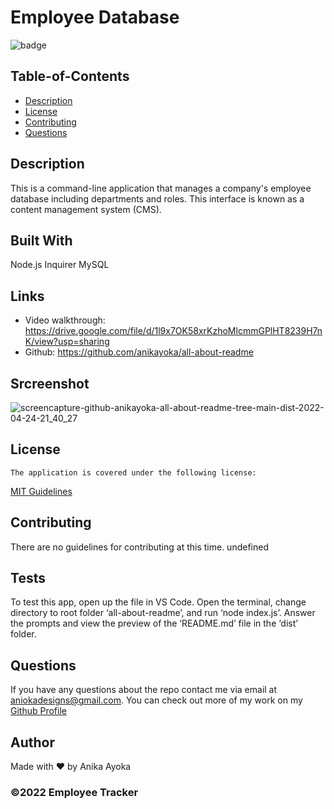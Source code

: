 # Employee Database


  ![badge](https://img.shields.io/badge/license-MIT-blue)
    

  ## Table-of-Contents

  * [Description](#description)
  * [License](#license)
  * [Contributing](#contributing)
  * [Questions](#questions)
  
  ## Description
  This is a command-line application that manages a company's employee database including departments and roles. This interface is known as a content management system (CMS).

  ## Built With

  Node.js
  Inquirer 
  MySQL

  ## Links

  * Video walkthrough: https://drive.google.com/file/d/1l9x7OK58xrKzhoMlcmmGPlHT8239H7nK/view?usp=sharing
  * Github: https://github.com/anikayoka/all-about-readme

  
  ## Srcreenshot

  ![screencapture-github-anikayoka-all-about-readme-tree-main-dist-2022-04-24-21_40_27](https://user-images.githubusercontent.com/88905488/165007313-51b28b4a-a95c-40a1-af16-1bd4604140c3.png)

  
  ## License
    The application is covered under the following license:
      
  [MIT Guidelines](https://choosealicense.com/licenses/)
      
  
  ## Contributing

  There are no guidelines for contributing at this time. undefined

  ## Tests

  To test this app, open up the file in VS Code. Open the terminal, change directory to root folder ‘all-about-readme’, and run ‘node index.js’. Answer the prompts and view the preview of the ‘README.md’ file in the ‘dist’ folder.

  ## Questions

  If you have any questions about the repo contact me via email at aniokadesigns@gmail.com. You can check out more of my work on my [Github Profile](https://github.com/anikayoka)

  ## Author

  Made with ❤️ by Anika Ayoka
  
  ### ©️2022 Employee Tracker